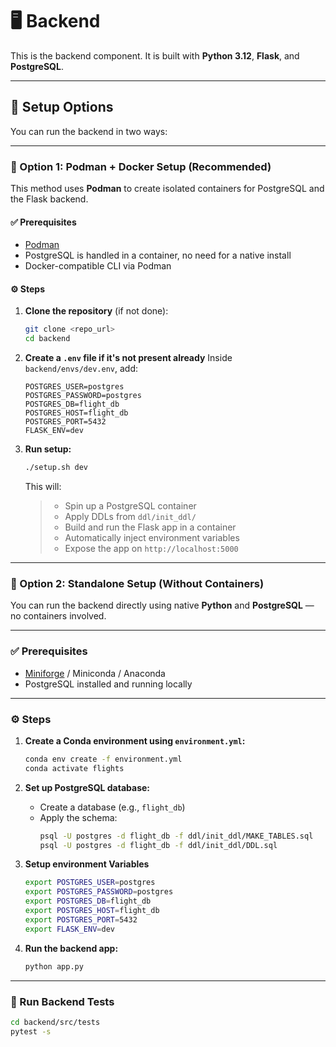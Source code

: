 # 🖥️ Backend

This is the backend component. It is built with **Python 3.12**, **Flask**, and **PostgreSQL**.

---

## 🚀 Setup Options

You can run the backend in two ways:

---

### 🔁 Option 1: Podman + Docker Setup (Recommended)

This method uses **Podman** to create isolated containers for PostgreSQL and the Flask backend.

#### ✅ Prerequisites
- [Podman](https://podman.io/getting-started/installation)
- PostgreSQL is handled in a container, no need for a native install
- Docker-compatible CLI via Podman

#### ⚙️ Steps

1. **Clone the repository** (if not done):
   ```bash
   git clone <repo_url>
   cd backend
   ```

2. **Create a `.env` file if it's not present already**
   Inside `backend/envs/dev.env`, add:
   ```env
   POSTGRES_USER=postgres
   POSTGRES_PASSWORD=postgres
   POSTGRES_DB=flight_db
   POSTGRES_HOST=flight_db
   POSTGRES_PORT=5432
   FLASK_ENV=dev
   ```

3. **Run setup:**
   ```bash
   ./setup.sh dev
   ```

   This will:
   >- Spin up a PostgreSQL container
   >- Apply DDLs from `ddl/init_ddl/`
   >- Build and run the Flask app in a container
   >- Automatically inject environment variables
   >- Expose the app on `http://localhost:5000`

---

### 🧪 Option 2: Standalone Setup (Without Containers)

You can run the backend directly using native **Python** and **PostgreSQL** — no containers involved.

---

### ✅ Prerequisites

- [Miniforge](https://github.com/conda-forge/miniforge) / Miniconda / Anaconda
- PostgreSQL installed and running locally

---

### ⚙️ Steps

1. **Create a Conda environment using `environment.yml`:**

   ```bash
   conda env create -f environment.yml
   conda activate flights
   ```

2. **Set up PostgreSQL database:**
   - Create a database (e.g., `flight_db`)
   - Apply the schema:
     ```bash
     psql -U postgres -d flight_db -f ddl/init_ddl/MAKE_TABLES.sql
     psql -U postgres -d flight_db -f ddl/init_ddl/DDL.sql
     ```
     
3. **Setup environment Variables**
   ```bash
   export POSTGRES_USER=postgres
   export POSTGRES_PASSWORD=postgres
   export POSTGRES_DB=flight_db
   export POSTGRES_HOST=flight_db
   export POSTGRES_PORT=5432
   export FLASK_ENV=dev
   ```

4. **Run the backend app:**

   ```bash
   python app.py
   ```

---

### 🧪 Run Backend Tests

```bash
cd backend/src/tests
pytest -s
```
